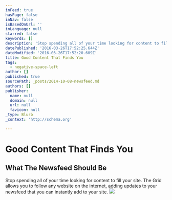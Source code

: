 ```yaml
---
inFeed: true
hasPage: false
inNav: false
isBasedOnUrl: ''
inLanguage: null
starred: false
keywords: []
description: 'Stop spending all of your time looking for content to fill your site. The Grid allows you to follow any website on the internet, adding updates to your newsfeed that you can instantly add to your site.'
datePublished: '2016-03-26T17:52:25.644Z'
dateModified: '2016-03-26T17:52:20.609Z'
title: Good Content That Finds You
tags:
  - negative-space-left
author: []
published: true
sourcePath: _posts/2014-10-08-newsfeed.md
authors: []
publisher:
  name: null
  domain: null
  url: null
  favicon: null
_type: Blurb
_context: 'http://schema.org'

---
```

# Good Content That Finds You

## What The Newsfeed Should Be

Stop spending all of your time looking for content to fill your site. The Grid allows you to follow any website on the internet, adding updates to your newsfeed that you can instantly add to your site.
![](https://s3-us-west-2.amazonaws.com/the-grid-img/p/b6346ce88743906901054eadd0dd3804a610f458.png)